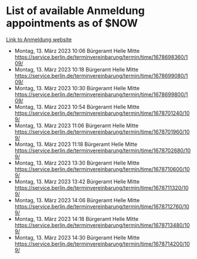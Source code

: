 # List of available Anmeldung appointments as of $NOW
[Link to Anmeldung website](https://service.berlin.de/terminvereinbarung/termin/tag.php?termin=1&anliegen[]=120686&dienstleisterlist=122210,122217,327316,122219,327312,122227,327314,122231,327346,122243,327348,122254,122252,329742,122260,329745,122262,329748,122271,327278,122273,327274,122277,327276,330436,122280,327294,122282,327290,122284,327292,122291,327270,122285,327266,122286,327264,122296,327268,150230,329760,122297,327286,122294,327284,122312,329763,122314,329775,122304,327330,122311,327334,122309,327332,317869,122281,327352,122279,329772,122283,122276,327324,122274,327326,122267,329766,122246,327318,122251,327320,122257,327322,122208,327298,122226,327300&herkunft=http%3A%2F%2Fservice.berlin.de%2Fdienstleistung%2F120686%2F)
- Montag, 13. März 2023 10:06 Bürgeramt Helle Mitte https://service.berlin.de/terminvereinbarung/termin/time/1678698360/109/
- Montag, 13. März 2023 10:18 Bürgeramt Helle Mitte https://service.berlin.de/terminvereinbarung/termin/time/1678699080/109/
- Montag, 13. März 2023 10:30 Bürgeramt Helle Mitte https://service.berlin.de/terminvereinbarung/termin/time/1678699800/109/
- Montag, 13. März 2023 10:54 Bürgeramt Helle Mitte https://service.berlin.de/terminvereinbarung/termin/time/1678701240/109/
- Montag, 13. März 2023 11:06 Bürgeramt Helle Mitte https://service.berlin.de/terminvereinbarung/termin/time/1678701960/109/
- Montag, 13. März 2023 11:18 Bürgeramt Helle Mitte https://service.berlin.de/terminvereinbarung/termin/time/1678702680/109/
- Montag, 13. März 2023 13:30 Bürgeramt Helle Mitte https://service.berlin.de/terminvereinbarung/termin/time/1678710600/109/
- Montag, 13. März 2023 13:42 Bürgeramt Helle Mitte https://service.berlin.de/terminvereinbarung/termin/time/1678711320/109/
- Montag, 13. März 2023 14:06 Bürgeramt Helle Mitte https://service.berlin.de/terminvereinbarung/termin/time/1678712760/109/
- Montag, 13. März 2023 14:18 Bürgeramt Helle Mitte https://service.berlin.de/terminvereinbarung/termin/time/1678713480/109/
- Montag, 13. März 2023 14:30 Bürgeramt Helle Mitte https://service.berlin.de/terminvereinbarung/termin/time/1678714200/109/
